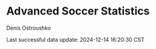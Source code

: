 # Advanced Soccer Statistics
Denis Ostroushko

<!-- gfm -->

Last successful data update: 2024-12-14 16:20:30 CST
